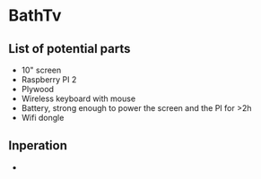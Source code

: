 # BathTv

## List of potential parts
* 10" screen 
* Raspberry PI 2
* Plywood
* Wireless keyboard with mouse
* Battery, strong enough to power the screen and the PI for >2h
* Wifi dongle


## Inperation
*
